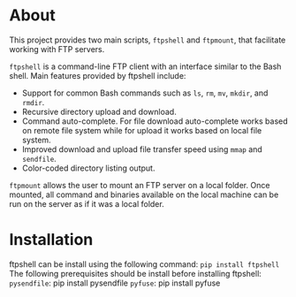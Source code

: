 # About
This project provides two main scripts, `ftpshell` and `ftpmount`, that facilitate working with FTP servers. 

`ftpshell` is a command-line FTP client with an interface similar to the Bash shell. Main features provided by ftpshell
include:
* Support for common Bash commands such as `ls`, `rm`, `mv`, `mkdir`, and `rmdir`.
* Recursive directory upload and download.
* Command auto-complete. For file download auto-complete works based on remote file system while for upload
it works based on local file system.
* Improved download and upload file transfer speed using `mmap` and `sendfile`.
* Color-coded directory listing output. 

`ftpmount` allows the user to mount an FTP server on a local folder. Once mounted, all command and binaries available on the local machine can be run on the server as if it was a local folder.

# Installation
ftpshell can be install using the following command:
`pip install ftpshell`
The following prerequisites should be install before installing ftpshell:
`pysendfile`: pip install pysendfile
`pyfuse`: pip install pyfuse
